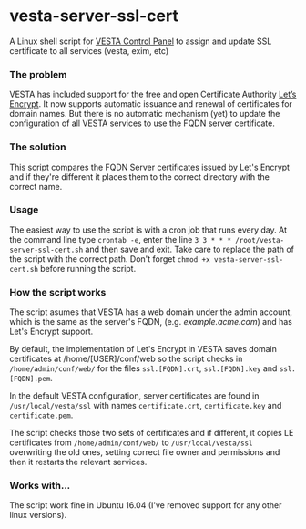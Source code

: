 # vesta-server-ssl-cert
A Linux shell script for [VESTA Control Panel](https://vestacp.com/) to assign and update SSL certificate to all services (vesta, exim, etc)

### The problem
VESTA has included support for the free and open Certificate Authority [Let’s Encrypt](https://letsencrypt.org/). It now supports automatic issuance and renewal of certificates for domain names. But there is no automatic mechanism (yet) to update the configuration of all VESTA services to use the FQDN server certificate.

### The solution
This script compares the FQDN Server certificates issued by Let's Encrypt and if they're different it places them to the correct directory with the correct name.

### Usage
The easiest way to use the script is with a cron job that runs every day. At the command line type `crontab -e`,  enter the line `3 3 * * * /root/vesta-server-ssl-cert.sh` and then save and exit. Take care to replace the path of the script with the correct path. Don't forget `chmod +x vesta-server-ssl-cert.sh` before running the script.

### How the script works
The script asumes that VESTA has a web domain under the admin account, which is the same as the server's FQDN, (e.g. *example.acme.com*) and has Let's Encrypt support.

By default, the implementation of Let's Encrypt in VESTA saves domain certificates at /home/[USER]/conf/web so the script checks in `/home/admin/conf/web/` for the files `ssl.[FQDN].crt`, `ssl.[FQDN].key` and `ssl.[FQDN].pem`.

In the default VESTA configuration, server certificates are found in `/usr/local/vesta/ssl` with names `certificate.crt`, `certificate.key` and `certificate.pem`.

The script checks those two sets of certificates and if different, it copies LE certificates from `/home/admin/conf/web/` to `/usr/local/vesta/ssl` overwriting the old ones, setting correct file owner and permissions and then it restarts the relevant services.

### Works with...
The script work fine in Ubuntu 16.04 (I've removed support for any other linux versions).
